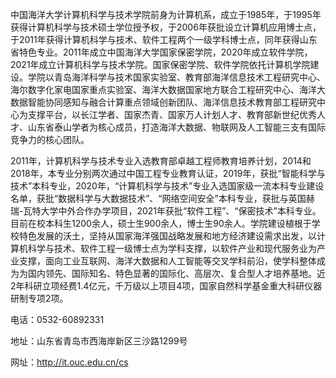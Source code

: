 中国海洋大学计算机科学与技术学院前身为计算机系，成立于1985年，于1995年获得计算机科学与技术硕士学位授予权，于2006年获批设立计算机应用博士点，于2011年获得计算机科学与技术、软件工程两个一级学科博士点，同年获得山东省特色专业。2011年成立中国海洋大学国家保密学院，2020年成立软件学院，2021年成立计算机科学与技术学院。国家保密学院、软件学院依托计算机学院建设。学院以青岛海洋科学与技术国家实验室、教育部海洋信息技术工程研究中心、海尔数字化家电国家重点实验室、海洋大数据国家地方联合工程研究中心、海洋大数据智能协同感知与融合计算重点领域创新团队、海洋信息技术教育部工程研究中心为支撑平台，以长江学者、国家杰青、国家万人计划人才、教育部新世纪优秀人才、山东省泰山学者为核心成员，打造海洋大数据、物联网及人工智能三支有国际竞争力的核心团队。

2011年，计算机科学与技术专业入选教育部卓越工程师教育培养计划，2014和2018年，本专业分别两次通过中国工程专业教育认证，2019年，获批“智能科学与技术”本科专业，2020年，“计算机科学与技术”专业入选国家级一流本科专业建设名单，获批“数据科学与大数据技术”、“网络空间安全”本科专业，获批与英国赫瑞-瓦特大学中外合作办学项目，2021年获批“软件工程”、“保密技术”本科专业。目前在校本科生1200余人，硕士生900余人，博士生90余人。学院建设植根于学校特色发展的沃土，坚持从国家海洋强国战略发展和地方经济建设需求出发，以计算机科学与技术、软件工程一级博士点为学科支撑，以软件产业和现代服务业为产业支撑，面向工业互联网、海洋大数据和人工智能等交叉学科前沿，使学科整体成为为国内领先、国际知名、特色显著的国际化、高层次、复合型人才培养基地。近2年科研立项经费1.4亿元，千万级以上项目4项，国家自然科学基金重大科研仪器研制专项2项。


电话：0532-60892331

地址：山东省青岛市西海岸新区三沙路1299号

网址：http://it.ouc.edu.cn/cs
